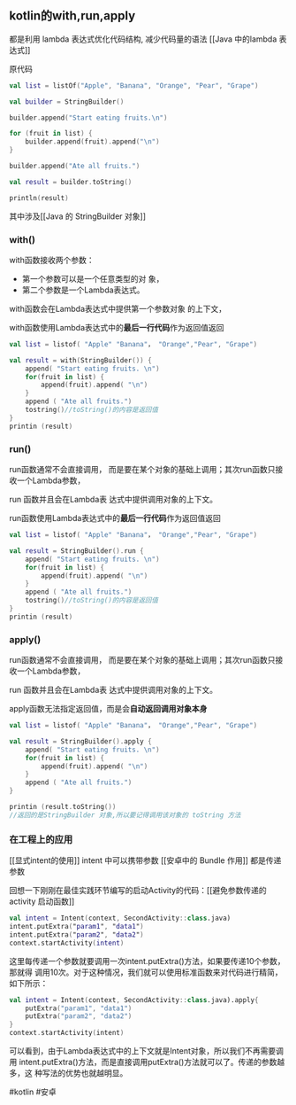 ## kotlin的with,run,apply
都是利用 lambda 表达式优化代码结构, 减少代码量的语法
[[Java 中的lambda 表达式]]

原代码
```kotlin
val list = listOf("Apple", "Banana", "Orange", "Pear", "Grape") 

val builder = StringBuilder() 

builder.append("Start eating fruits.\n") 

for (fruit in list) { 
	builder.append(fruit).append("\n") 
} 

builder.append("Ate all fruits.") 

val result = builder.toString()

println(result)
```
其中涉及[[Java 的 StringBuilder 对象]]

### with()
with函数接收两个参数：
- 第一个参数可以是一个任意类型的对 象，
- 第二个参数是一个Lambda表达式。

with函数会在Lambda表达式中提供第一个参数对象 的上下文，

with函数使用Lambda表达式中的**最后一行代码**作为返回值返回

```kotlin
val list = listof( "Apple" "Banana"， "Orange","Pear", "Grape")

val result = with(StringBuilder()) {
	append( "Start eating fruits. \n")
	for(fruit in list) {
		append(fruit).append( "\n")
	}
	append ( "Ate all fruits.")
	tostring()//toString()的内容是返回值
}
printin (result)
```

### run()
run函数通常不会直接调用， 而是要在某个对象的基础上调用；其次run函数只接收一个Lambda参数， 

run 函数并且会在Lambda表 达式中提供调用对象的上下文。

run函数使用Lambda表达式中的**最后一行代码**作为返回值返回


```kotlin
val list = listof( "Apple" "Banana"， "Orange","Pear", "Grape")

val result = StringBuilder().run {
	append( "Start eating fruits. \n")
	for(fruit in list) {
		append(fruit).append( "\n")
	}
	append ( "Ate all fruits.")
	tostring()//toString()的内容是返回值
}
printin (result)
```

### apply()
run函数通常不会直接调用， 而是要在某个对象的基础上调用；其次run函数只接收一个Lambda参数， 

run 函数并且会在Lambda表 达式中提供调用对象的上下文。

apply函数无法指定返回值，而是会**自动返回调用对象本身**


```kotlin
val list = listof( "Apple" "Banana"， "Orange","Pear", "Grape")

val result = StringBuilder().apply {
	append( "Start eating fruits. \n")
	for(fruit in list) {
		append(fruit).append( "\n")
	}
	append ( "Ate all fruits.")
}

printin (result.toString())
//返回的是StringBuilder 对象,所以要记得调用该对象的 toString 方法
```

### 在工程上的应用
[[显式intent的使用]] intent 中可以携带参数
[[安卓中的 Bundle 作用]] 都是传递参数


回想一下刚刚在最佳实践环节编写的启动Activity的代码：[[避免参数传递的 activity 启动函数]]

```kotlin
val intent = Intent(context, SecondActivity::class.java) 
intent.putExtra("param1", "data1") 
intent.putExtra("param2", "data2") 
context.startActivity(intent)
```

这里每传递一个参数就要调用一次intent.putExtra()方法，如果要传递10个参数，那就得 调用10次。对于这种情况，我们就可以使用标准函数来对代码进行精简，如下所示：


```kotlin
val intent = Intent(context, SecondActivity::class.java).apply{
	putExtra("param1", "data1") 
	putExtra("param2", "data2") 
}
context.startActivity(intent)
```

可以看到，由于Lambda表达式中的上下文就是Intent对象，所以我们不再需要调用 intent.putExtra()方法，而是直接调用putExtra()方法就可以了。传递的参数越多，这 种写法的优势也就越明显。

#kotlin 
#安卓 
